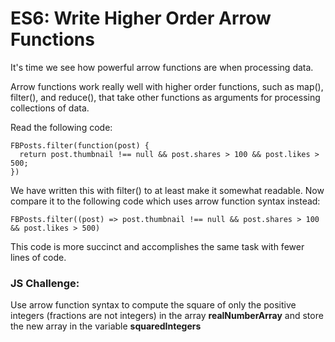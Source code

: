# ES6: Write Higher Order Arrow Functions

It's time we see how powerful arrow functions are when processing data.

Arrow functions work really well with higher order functions, such as map(), filter(), and reduce(), that take other functions as arguments for processing collections of data.

Read the following code:
```
FBPosts.filter(function(post) {
  return post.thumbnail !== null && post.shares > 100 && post.likes > 500;
})
```
We have written this with filter() to at least make it somewhat readable. Now compare it to the following code which uses arrow function syntax instead:

```
FBPosts.filter((post) => post.thumbnail !== null && post.shares > 100 && post.likes > 500)
```
This code is more succinct and accomplishes the same task with fewer lines of code.
### JS Challenge:
Use arrow function syntax to compute the square of only the positive integers (fractions are not integers) in the array **realNumberArray** and store the new array in the variable **squaredIntegers**
